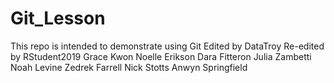 # Git_Lesson
This repo is intended to demonstrate using Git
Edited by DataTroy
Re-edited by RStudent2019
Grace Kwon
Noelle Erikson
Dara Fitteron
Julia Zambetti
Noah Levine
Zedrek Farrell
Nick Stotts 
Anwyn Springfield
